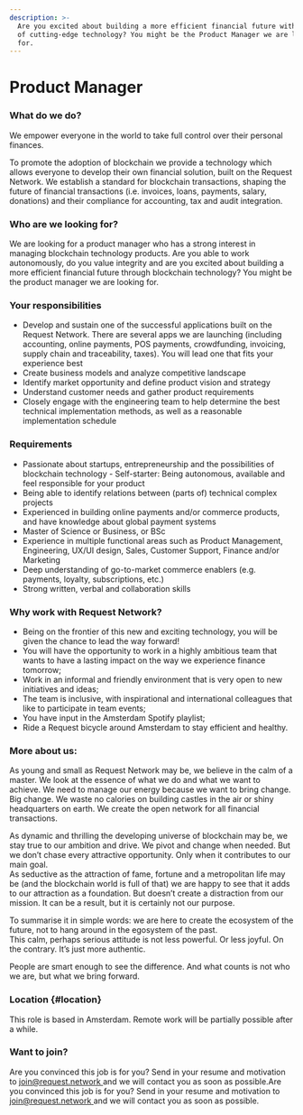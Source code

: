 ```yaml
---
description: >-
  Are you excited about building a more efficient financial future with the use
  of cutting-edge technology? You might be the Product Manager we are looking
  for.
---
```


# Product Manager

### What do we do?

We empower everyone in the world to take full control over their personal finances.

To promote the adoption of blockchain we provide a technology which allows everyone to develop their own financial solution, built on the Request Network. We establish a standard for blockchain transactions, shaping the future of financial transactions \(i.e. invoices, loans, payments, salary, donations\) and their compliance for accounting, tax and audit integration.

### Who are we looking for?

We are looking for a product manager who has a strong interest in managing blockchain technology products. Are you able to work autonomously, do you value integrity and are you excited about building a more efficient financial future through blockchain technology? You might be the product manager we are looking for.

### **Your responsibilities**

* Develop and sustain one of the successful applications built on the Request Network. There are several apps we are launching \(including accounting, online payments, POS payments, crowdfunding, invoicing, supply chain and traceability, taxes\). You will lead one that fits your experience best
* Create business models and analyze competitive landscape
* Identify market opportunity and define product vision and strategy
* Understand customer needs and gather product requirements
* Closely engage with the engineering team to help determine the best technical implementation methods, as well as a reasonable implementation schedule

### Requirements

* Passionate about startups, entrepreneurship and the possibilities of blockchain technology - Self-starter: Being autonomous, available and feel responsible for your product
* Being able to identify relations between \(parts of\) technical complex projects
* Experienced in building online payments and/or commerce products, and have knowledge about global payment systems
* Master of Science or Business, or BSc
* Experience in multiple functional areas such as Product Management, Engineering, UX/UI design, Sales, Customer Support, Finance and/or Marketing
* Deep understanding of go-to-market commerce enablers \(e.g. payments, loyalty, subscriptions, etc.\)
* Strong written, verbal and collaboration skills

### Why work with Request Network?

* Being on the frontier of this new and exciting technology, you will be given the chance to lead the way forward!
* You will have the opportunity to work in a highly ambitious team that wants to have a lasting impact on the way we experience finance tomorrow;
* Work in an informal and friendly environment that is very open to new initiatives and ideas;
* The team is inclusive, with inspirational and international colleagues that like to participate in team events;
* You have input in the Amsterdam Spotify playlist;
* Ride a Request bicycle around Amsterdam to stay efficient and healthy.

### **More about us:**

As young and small as Request Network may be, we believe in the calm of a master. We look at the essence of what we do and what we want to achieve. We need to manage our energy because we want to bring change. Big change. We waste no calories on building castles in the air or shiny headquarters on earth. We create the open network for all financial transactions.

As dynamic and thrilling the developing universe of blockchain may be, we stay true to our ambition and drive. We pivot and change when needed. But we don’t chase every attractive opportunity. Only when it contributes to our main goal.  
As seductive as the attraction of fame, fortune and a metropolitan life may be \(and the blockchain world is full of that\) we are happy to see that it adds to our attraction as a foundation. But doesn’t create a distraction from our mission. It can be a result, but it is certainly not our purpose.

To summarise it in simple words: we are here to create the ecosystem of the future, not to hang around in the egosystem of the past.  
This calm, perhaps serious attitude is not less powerful. Or less joyful. On the contrary. It’s just more authentic.  
  
People are smart enough to see the difference. And what counts is not who we are, but what we bring forward.

### Location {#location}

This role is based in Amsterdam. Remote work will be partially possible after a while.

### Want to join?

Are you convinced this job is for you? Send in your resume and motivation to [join@request.network ](mailto:join@request.network)and we will contact you as soon as possible.Are you convinced this job is for you? Send in your resume and motivation to [join@request.network ](mailto:join@request.network)and we will contact you as soon as possible.

